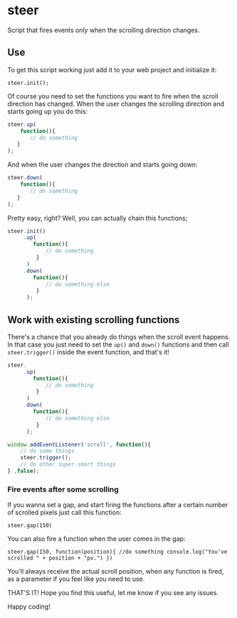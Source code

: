 # steer

Script that fires events *only* when the scrolling direction changes.


## Use

To get this script working just add it to your web project and initialize it:

`steer.init();`

Of course you need to set the functions you want to fire when the scroll direction has changed. When the user changes the scrolling direction and starts going up you do this:

```js
steer.up(
    function(){
       // do something
   }
);
```

And when the user changes the direction and starts going down:

```js
steer.down(
    function(){
       // do something
   }
);
```


Pretty easy, right? Well, you can actually chain this functions;

```js
steer.init()
     .up(
        function(){
            // do something
         }
      )
     .down(
        function(){
            // do something else
         }
      );
```


Work with existing scrolling functions
--------------------------------------

There's a chance that you already do things when the scroll event happens. In that case you just need to set the `up()` and `down()` functions and then call `steer.trigger()` inside the event function, and that's it!

```js
steer.
     .up(
        function(){
            // do something
         }
      )
     .down(
        function(){
            // do something else
         }
      );

window.addEventListener('scroll', function(){
	// do some things
	steer.trigger();
	// do other super smart things
} ,false);
```

### Fire events after some scrolling

If you wanna set a gap, and start firing the functions after a certain number of scrolled pixels just call this function:

`steer.gap(150)`

You can also fire a function when the user comes in the gap:

`steer.gap(150, function(position){
   //do something
   console.log("You've scrolled " + position + "px.")
})`

You'll always receive the actual scroll position, when any function is fired, as a parameter if you feel like you need to use.

THAT'S IT! Hope you find this useful, let me know if you see any issues.

Happy coding!

